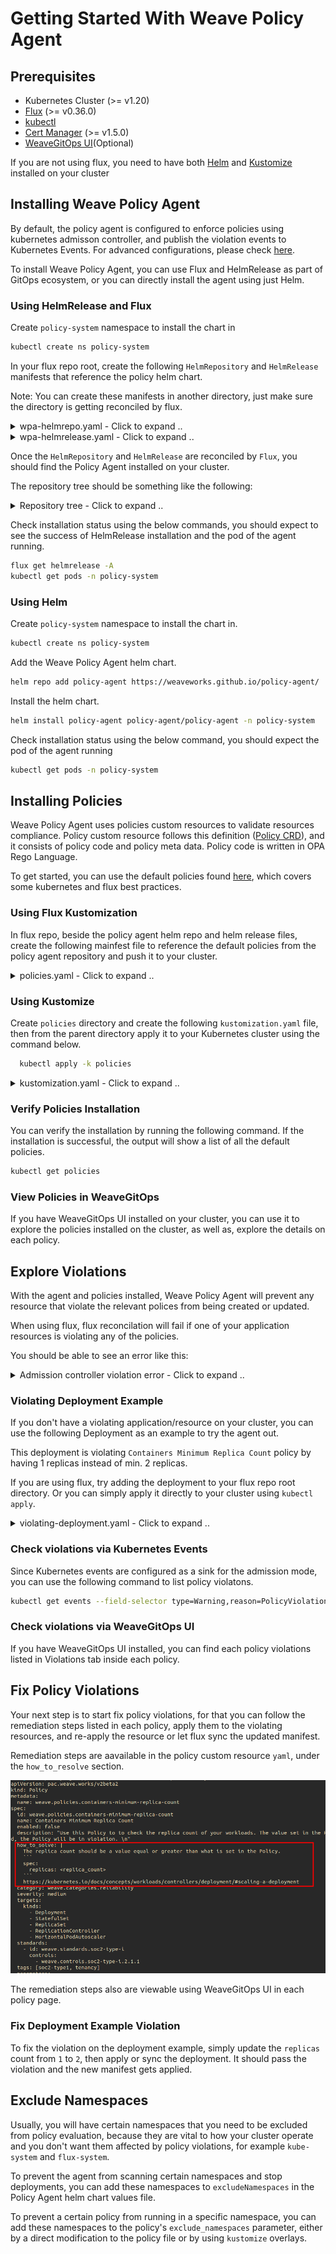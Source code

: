 # Getting Started With Weave Policy Agent

## Prerequisites

- Kubernetes Cluster (>= v1.20)
- [Flux](https://fluxcd.io/flux/installation/) (>= v0.36.0)
- [kubectl](https://kubernetes.io/docs/tasks/tools/#kubectl)
- [Cert Manager](https://cert-manager.io/docs/installation/) (>= v1.5.0)
- [WeaveGitOps UI]()(Optional)

If you are not using flux, you need to have both [Helm](https://helm.sh/docs/intro/install/) and [Kustomize](https://kubectl.docs.kubernetes.io/installation/kustomize/) installed on your cluster

## Installing Weave Policy Agent

By default, the policy agent is configured to enforce policies using kubernetes admisson controller, and publish the violation events to Kubernetes Events. For advanced configurations, please check [here](../helm/values.yaml).

To install Weave Policy Agent, you can use Flux and HelmRelease as part of GitOps ecosystem, or you can directly install the agent using just Helm. 

### Using HelmRelease and Flux

Create `policy-system` namespace to install the chart in

  ```bash
  kubectl create ns policy-system
  ```

In your flux repo root, create the following `HelmRepository` and `HelmRelease` manifests that reference the policy helm chart. 

Note: You can create these manifests in another directory, just make sure the directory is getting reconciled by flux.

<details>
  <summary>wpa-helmrepo.yaml - Click to expand .. </summary>

```yaml
apiVersion: source.toolkit.fluxcd.io/v1beta2
kind: HelmRepository
metadata:
  creationTimestamp: null
  name: policy-agent
  namespace: flux-system
spec:
  interval: 1m0s
  timeout: 1m0s
  url: https://weaveworks.github.io/policy-agent/
status: {}
```
</details>

<details>
  <summary>wpa-helmrelease.yaml - Click to expand .. </summary>

```yaml
apiVersion: helm.toolkit.fluxcd.io/v2beta1
kind: HelmRelease
metadata:
  name: policy-agent
  namespace: flux-system
spec:
  chart:
    spec:
      chart: policy-agent
      sourceRef:
        apiVersion: source.toolkit.fluxcd.io/v1beta2
        kind: HelmRepository
        name: policy-agent
        namespace: flux-system
      version: 2.3.0
  interval: 10m0s
  targetNamespace: policy-system
  values:
    caCertificate: ""
    certificate: ""
    config:
      accountId: ""
      admission:
        enabled: true
        sinks:
          k8sEventsSink:
            enabled: true
      audit:
        enabled: false
      clusterId: ""
    excludeNamespaces:
    - kube-system
    failurePolicy: Fail
    image: weaveworks/policy-agent
    key: ""
    persistence:
      enabled: false
    useCertManager: true
status: {}
```
</details>

Once the `HelmRepository` and `HelmRelease` are reconciled by `Flux`, you should find the Policy Agent installed on your cluster.

The repository tree should be something like the following:

  <details>
    <summary>Repository tree - Click to expand .. </summary>

  ```bash
  .
  └── clusters
      └── my-cluster
          ├── flux-system
          │   ├── gotk-components.yaml
          │   ├── gotk-sync.yaml
          │   └── kustomization.yaml
          ├── wpa-helmrelease.yaml
          └── wpa-helmrepo.yaml
  ```

  </details>

Check installation status using the below commands, you should expect to see the success of HelmRelease installation and the pod of the agent running.

```bash
flux get helmrelease -A
kubectl get pods -n policy-system
```

### Using Helm

Create `policy-system` namespace to install the chart in.

  ```bash
  kubectl create ns policy-system
  ```

Add the Weave Policy Agent helm chart.

  ```bash
  helm repo add policy-agent https://weaveworks.github.io/policy-agent/
  ```

Install the helm chart.

  ```bash
  helm install policy-agent policy-agent/policy-agent -n policy-system
  ```

Check installation status using the below command, you should expect the pod of the agent running

  ```bash
  kubectl get pods -n policy-system
  ```

## Installing Policies

Weave Policy Agent uses policies custom resources to validate resources compliance. Policy custom resource follows this definition ([Policy CRD](../helm/crds/pac.weave.works_policies.yaml)), and it consists of policy code and policy meta data. Policy code is written in OPA Rego Language. 

To get started, you can use the default policies found [here](../policies/), which covers some kubernetes and flux best practices. 

### Using Flux Kustomization

In flux repo, beside the policy agent helm repo and helm release files, create the following mainfest file to reference the default policies from the policy agent repository and push it to your cluster.

<details>
  <summary>policies.yaml - Click to expand .. </summary>

```yaml
apiVersion: source.toolkit.fluxcd.io/v1
kind: GitRepository
metadata:
  name: policies
  namespace: flux-system
spec:
  interval: 5m
  url: https://github.com/weaveworks/policy-agent/
  ref:
    branch: master
---
apiVersion: kustomize.toolkit.fluxcd.io/v1
kind: Kustomization
metadata:
  name: policies
  namespace: flux-system
spec:
  interval: 10m
  targetNamespace: default
  sourceRef:
    kind: GitRepository
    name: policies
  path: "./policies"
  prune: true
  timeout: 1m
```
</details>

### Using Kustomize

Create `policies` directory and create the following `kustomization.yaml` file, then from the parent directory apply it to your Kubernetes cluster using the command below.

``` bash
  kubectl apply -k policies
``` 

<details>
  <summary>kustomization.yaml - Click to expand .. </summary>

```yaml
apiVersion: kustomize.config.k8s.io/v1beta1
kind: Kustomization
resources:
- github.com/weaveworks/policy-agent/policies
```

</details>

### Verify Policies Installation

You can verify the installation by running the following command. If the installation is successful, the output will show a list of all the default policies.

```bash
kubectl get policies
```

### View Policies in WeaveGitOps

If you have WeaveGitOps UI installed on your cluster, you can use it to explore the policies installed on the cluster, as well as, explore the details on each policy. 

<!-- ![Policies](imgs/policies.png) -->

## Explore Violations

With the agent and policies installed, Weave Policy Agent will prevent any resource that violate the relevant polices from being created or updated. 

When using flux, flux reconcilation will fail if one of your application resources is violating any of the policies. 

You should be able to see an error like this: 

  <details>
    <summary>Admission controller  violation error - Click to expand .. </summary>

    ```bash
    Error from server (==================================================================
    ==================================================================
    Policy	: weave.policies.containers-minimum-replica-count
    Entity	: deployment/nginx-deployment in namespace: default
    Occurrences:
    - Replica count must be greater than or equal to '2'; found '1'.
    ): error when creating "deployment.yaml": admission webhook "admission.agent.weaveworks" denied the request: 
    ==================================================================
    Policy	: weave.policies.containers-minimum-replica-count
    Entity	: deployment/nginx-deployment in namespace: default
    Occurrences:
    - Replica count must be greater than or equal to '2'; found '1'.
    ```

  </details>

### Violating Deployment Example
If you don't have a violating application/resource on your cluster, you can use the following Deployment as an example to try the agent out. 

This deployment is violating `Containers Minimum Replica Count` policy by having 1 replicas instead of min. 2 replicas.

If you are using flux, try adding the deployment to your flux repo root directory. Or you can simply apply it directly to your cluster using `kubectl apply`.

  <details>
  <summary>violating-deployment.yaml - Click to expand .. </summary>

  ```yaml
  apiVersion: apps/v1
  kind: Deployment
  metadata:
  name: nginx-deployment
  namespace: default
  labels:
      app: nginx
  spec:
  replicas: 1
  selector:
      matchLabels:
      app: nginx
  template:
      metadata:
      labels:
          app: nginx
      spec:
      containers:
      - name: nginx
          image: nginx:1.14.2
          ports:
          - containerPort: 80
  ```

  </details>

### Check violations via Kubernetes Events

Since Kubernetes events are configured as a sink for the admission mode, you can use the following command to list policy violatons.

  ```bash
  kubectl get events --field-selector type=Warning,reason=PolicyViolation -A
  ```

### Check violations via WeaveGitOps UI

If you have WeaveGitOps UI installed, you can find each policy violations listed in Violations tab inside each policy. 

  <!-- ![WeaveGitOps UI](imgs/violations.png) -->

## Fix Policy Violations

Your next step is to start fix policy violations, for that you can follow the remediation steps listed in each policy, apply them to the violating resources, and re-apply the resource or let flux sync the updated manifest.

Remediation steps are aavailable in the policy custom resource `yaml`, under the `how_to_resolve` section. 

  ![how to solve](./imgs/how-to-solve.png)

The remediation steps also are viewable using WeaveGitOps UI in each policy page.   

  <!-- ![how to solve](./imgs/how-to-solve-2.png) -->

### Fix Deployment Example Violation

To fix the violation on the deployment example, simply update the `replicas` count from `1` to `2`, then apply or sync the deployment. It should pass the violation and the new manifest gets applied.

## Exclude Namespaces

Usually, you will have certain namespaces that you need to be excluded from policy evaluation, because they are vital to how your cluster operate and you don't want them affected by policy violations, for example `kube-system` and `flux-system`. 

To prevent the agent from scanning certain namespaces and stop deployments, you can add these namespaces to `excludeNamespaces` in the Policy Agent helm chart values file.

To prevent a certain policy from running in a specific namespace, you can add these namespaces to the policy's `exclude_namespaces` parameter, either by a direct modification to the policy file or by using `kustomize` overlays.
